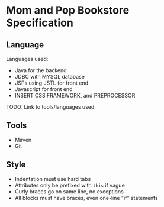 Mom and Pop Bookstore Specification
===================================

## Language
Languages used:
- Java for the backend
- JDBC with MYSQL database
- JSPs using JSTL for front end
- Javascript for front end
- INSERT CSS FRAMEWORK, and PREPROCESSOR

TODO: Link to tools/languages used.

## Tools
- Maven
- Git

## Style
- Indentation must use hard tabs
- Attributes only be prefixed with `this` if vague
- Curly braces go on same line, no exceptions
- All blocks must have braces, even one-line "if" statements
